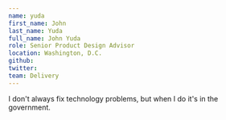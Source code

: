 ```yaml
---
name: yuda
first_name: John
last_name: Yuda
full_name: John Yuda
role: Senior Product Design Advisor
location: Washington, D.C.
github:
twitter:
team: Delivery
---
```


I don't always fix technology problems, but when I do it's in the government.
